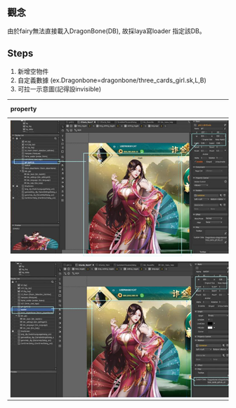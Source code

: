 ## 觀念

由於fairy無法直接載入DragonBone\(DB\), 故採laya寫loader 指定該DB。

## 

## Steps

1. 新增空物件
2. 自定義數據 \(ex.Dragonbone=dragonbone/three\_cards\_girl.sk,L,B\)
3. 可拉一示意圖\(記得設invisible\)

|<div style="width:500px">property</div> | <div style="width:50px">property</div> |
| :----  | :--- |
| ![my caption](/assets/dbone01_1.jpg)| <div style="width:50px">若拉圖片做reference, 請記得勾選invisible；<br>以及，設定的size大小要記得。</div> |
| ![](/assets/dbone01_2.jpg) | 在換算過size大小後，以一空container \(scale為1\)去盛取以供後續裝載Dragon Bone之用。並將代碼置於自定義數據。 |





